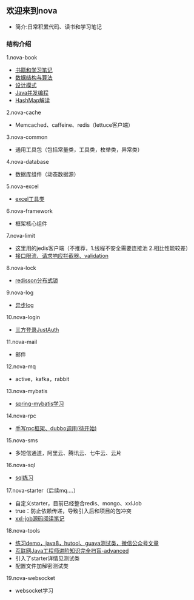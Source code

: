 ## 欢迎来到nova
* 简介:日常积累代码、读书和学习笔记

### 结构介绍
1.nova-book
* [书籍和学习笔记](nova-book/bookNote.md)
* [数据结构与算法](nova-book/src/main/java/com/nova/book/algorithm/algorithm.md)
* [设计模式](nova-book/src/main/java/com/nova/book/design/design.md)
* [Java并发编程](nova-book/src/main/java/com/nova/book/juc/juc.md)
* [HashMap解读](nova-book/src/main/java/com/nova/book/hashmap/hashmap解读.md)

2.nova-cache
* Memcached、caffeine、redis（lettuce客户端）

3.nova-common
* 通用工具包（包括常量类，工具类，枚举类，异常类）

4.nova-database
* 数据库组件（动态数据源）

5.nova-excel
* [excel工具类](nova-excel/excelNote.md)

6.nova-framework
* 框架核心组件

7.nova-limit
* 这里用的jedis客户端（不推荐，1.线程不安全需要连接池 2.相比性能较差）
* [接口限流、请求响应拦截器、validation](nova-limit/limitNote.md)

8.nova-lock
* [redisson分布式锁](nova-lock/lockNote.md)

9.nova-log
* [异步log](nova-log/logNote.md)

10.nova-login
* [三方登录JustAuth](nova-login/loginNote.md)

11.nova-mail
* 邮件

12.nova-mq
* active，kafka，rabbit

13.nova-mybatis
* [spring-mybatis学习](nova-spring-mybatis/mybatisNote.md)

14.nova-rpc
* [手写rpc框架、dubbo调用(待开始)](nova-rpc/rpcNote.md)

15.nova-sms
* 多短信通道，阿里云、腾讯云、七牛云、云片

16.nova-sql
* [sql练习](nova-sql/sqlNote.md)

17.nova-starter（后续mq....）
* 自定义starter，目前已经整合redis、mongo、xxlJob
* <optional>true</optional>：防止依赖传递，导致引入后和项目的包冲突
* [xxl-job源码阅读笔记](https://www.processon.com/preview/6433f533b433fa00159576a8)

18.nova-tools
* [练习demo，java8，hutool、guava测试类，微信公众号文章](nova-tools/toolsNote.md)
* [互联网Java工程师进阶知识完全扫盲-advanced](summary.md)
* 引入了starter详情见测试类
* 配置文件加解密测试类

19.nova-websocket
* websocket学习
